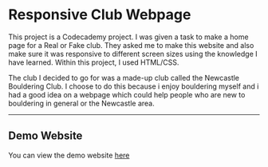# Responsive Club Webpage

This project is a Codecademy project. I was given a task to make a home page for a Real or Fake club. They asked me to make this website and also make sure it was responsive to different screen sizes using the knowledge I have learned. Within this project, I used HTML/CSS. 

The club I decided to go for was a made-up club called the Newcastle Bouldering Club. I choose to do this because i enjoy bouldering myself and i had a good idea on a webpage which could help people who are new to bouldering in general or the Newcastle area. 

---

## Demo Website

You can view the demo website [here](https://ethanhunter7.github.io/Responsive-Club-Website/index.html)